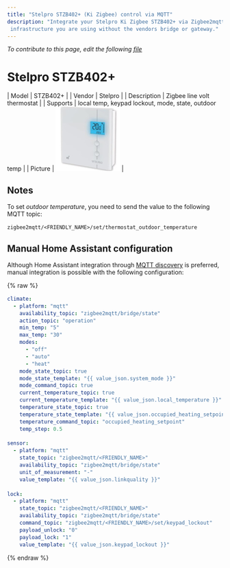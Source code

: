```yaml
---
title: "Stelpro STZB402+ (Ki Zigbee) control via MQTT"
description: "Integrate your Stelpro Ki Zigbee STZB402+ via Zigbee2mqtt with whatever smart home
 infrastructure you are using without the vendors bridge or gateway."
---
```


*To contribute to this page, edit the following
[file](https://github.com/Koenkk/zigbee2mqtt.io/blob/master/docs/devices/STZB402.md)*

# Stelpro STZB402+

| Model | STZB402+  |
| Vendor  | Stelpro  |
| Description | Zigbee line volt thermostat |
| Supports | local temp, keypad lockout, mode, state, outdoor temp |
| Picture | ![Stelpro STZB402+](../images/devices/STZB402.jpg) |

## Notes

To set _outdoor temperature_, you need to send the value to the following MQTT topic:
```
zigbee2mqtt/<FRIENDLY_NAME>/set/thermostat_outdoor_temperature
```

## Manual Home Assistant configuration
Although Home Assistant integration through [MQTT discovery](../integration/home_assistant) is preferred,
manual integration is possible with the following configuration:


{% raw %}
```yaml
climate:
  - platform: "mqtt"
    availability_topic: "zigbee2mqtt/bridge/state"
    action_topic: "operation"
    min_temp: "5"
    max_temp: "30"
    modes: 
      - "off"
      - "auto"
      - "heat"
    mode_state_topic: true
    mode_state_template: "{{ value_json.system_mode }}"
    mode_command_topic: true
    current_temperature_topic: true
    current_temperature_template: "{{ value_json.local_temperature }}"
    temperature_state_topic: true
    temperature_state_template: "{{ value_json.occupied_heating_setpoint }}"
    temperature_command_topic: "occupied_heating_setpoint"
    temp_step: 0.5

sensor:
  - platform: "mqtt"
    state_topic: "zigbee2mqtt/<FRIENDLY_NAME>"
    availability_topic: "zigbee2mqtt/bridge/state"
    unit_of_measurement: "-"
    value_template: "{{ value_json.linkquality }}"

lock:
  - platform: "mqtt"
    state_topic: "zigbee2mqtt/<FRIENDLY_NAME>"
    availability_topic: "zigbee2mqtt/bridge/state"
    command_topic: "zigbee2mqtt/<FRIENDLY_NAME>/set/keypad_lockout"
    payload_unlock: "0"
    payload_lock: "1"
    value_template: "{{ value_json.keypad_lockout }}"
```
{% endraw %}


